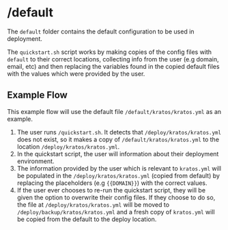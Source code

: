 # /default

The `default` folder contains the default configuration to be used in deployment.

The `quickstart.sh` script works by making copies of the config files with `default`
to their correct locations, collecting info from the user (e.g domain, email, etc)
and then replacing the variables found in the copied default files with the values which
were provided by the user.

## Example Flow
This example flow will use the default file `/default/kratos/kratos.yml` as an example.

1. The user runs `/quickstart.sh`. It detects that `/deploy/kratos/kratos.yml`
does not exist, so it makes a copy of `/default/kratos/kratos.yml` to the location
`/deploy/kratos/kratos.yml`.
2. In the quickstart script, the user will information about their deployment
environment.
3. The information provided by the user which is relevant to `kratos.yml` will
be populated in the `/deploy/kratos/kratos.yml` (copied from default) by replacing
the placeholders (e.g `{{DOMAIN}}`) with the correct values.
4. If the user ever chooses to re-run the quickstart script, they will be given
the option to overwrite their config files. If they choose to do so, the file at
`/deploy/kratos/kratos.yml` will be moved to `/deploy/backup/kratos/kratos.yml`
and a fresh copy of `kratos.yml` will be copied from the default to the deploy location.